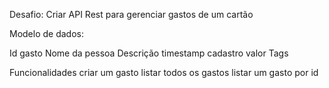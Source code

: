 Desafio:
Criar API Rest para gerenciar gastos de um cartão

Modelo de dados:


Id gasto
Nome da pessoa
Descrição
timestamp cadastro
valor
Tags



Funcionalidades
criar um gasto
listar todos os gastos
listar um gasto por id

